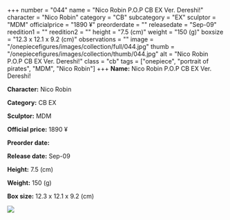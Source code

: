 +++
number = "044"
name = "Nico Robin P.O.P CB EX Ver. Dereshi!"
character = "Nico Robin"
category = "CB"
subcategory = "EX"
sculptor = "MDM"
officialprice = "1890 ¥"
preorderdate = ""
releasedate = "Sep-09"
reedition1 = ""
reedition2 = ""
height = "7.5 (cm)"
weight = "150 (g)"
boxsize = "12.3 x 12.1 x 9.2 (cm)"
observations = ""
image = "/onepiecefigures/images/collection/full/044.jpg"
thumb = "/onepiecefigures/images/collection/thumb/044.jpg"
alt = "Nico Robin P.O.P CB EX Ver. Dereshi!"
class = "cb"
tags = ["onepiece", "portrait of pirates", "MDM", "Nico Robin"]
+++
**Name:** Nico Robin P.O.P CB EX Ver. Dereshi!

**Character:** Nico Robin

**Category:** CB  EX 

**Sculptor:** MDM

**Official price:** 1890 ¥

**Preorder date:** 

**Release date:** Sep-09

**Height:** 7.5 (cm)

**Weight:** 150 (g)

**Box size:** 12.3 x 12.1 x 9.2 (cm)

<img src="/onepiecefigures/images/collection/thumb/044.jpg">